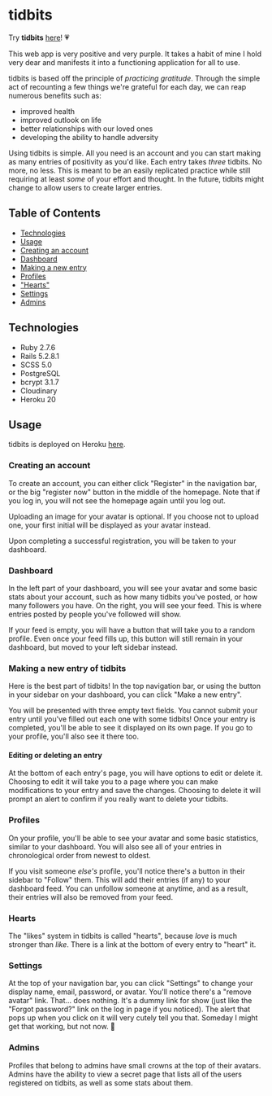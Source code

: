 # tidbits
Try **tidbits** [here](https://tidbitstime.herokuapp.com)! 💗

This web app is very positive and very purple. It takes a habit of mine I hold very dear and manifests it into a functioning application for all to use.

tidbits is based off the principle of *practicing gratitude*. Through the simple act of recounting a few things we're grateful for each day, we can reap numerous benefits such as:
* improved health
* improved outlook on life
* better relationships with our loved ones
* developing the ability to handle adversity

Using tidbits is simple. All you need is an account and you can start making as many entries of positivity as you'd like. Each entry takes *three* tidbits. No more, no less. This is meant to be an easily replicated practice while still requiring at least *some* of your effort and thought. In the future, tidbits might change to allow users to create larger entries.

## Table of Contents
* [Technologies](#technologies)
* [Usage](#usage)
* [Creating an account](#creating-an-account)
* [Dashboard](#dashboard)
* [Making a new entry](#making-a-new-entry-of-tidbits)
* [Profiles](#profiles)
* ["Hearts"](#hearts)
* [Settings](#settings)
* [Admins](#admins)


## Technologies
* Ruby 2.7.6
* Rails 5.2.8.1
* SCSS 5.0
* PostgreSQL
* bcrypt 3.1.7
* Cloudinary
* Heroku 20

## Usage
tidbits is deployed on Heroku [here](https://tidbitstime.herokuapp.com).

### Creating an account
To create an account, you can either click "Register" in the navigation bar, or the big "register now" button in the middle of the homepage. Note that if you log in, you will not see the homepage again until you log out.

Uploading an image for your avatar is optional. If you choose not to upload one, your first initial will be displayed as your avatar instead.

Upon completing a successful registration, you will be taken to your dashboard.

### Dashboard
In the left part of your dashboard, you will see your avatar and some basic stats about your account, such as how many tidbits you've posted, or how many followers you have. On the right, you will see your feed. This is where entries posted by people you've followed will show.

If your feed is empty, you will have a button that will take you to a random profile. Even once your feed fills up, this button will still remain in your dashboard, but moved to your left sidebar instead.

### Making a new entry of tidbits
Here is the best part of tidbits! In the top navigation bar, or using the button in your sidebar on your dashboard, you can click "Make a new entry".

You will be presented with three empty text fields. You cannot submit your entry until you've filled out each one with some tidbits! Once your entry is completed, you'll be able to see it displayed on its own page. If you go to your profile, you'll also see it there too.

#### Editing or deleting an entry
At the bottom of each entry's page, you will have options to edit or delete it. Choosing to edit it will take you to a page where you can make modifications to your entry and save the changes. Choosing to delete it will prompt an alert to confirm if you really want to delete your tidbits.

### Profiles
On your profile, you'll be able to see your avatar and some basic statistics, similar to your dashboard. You will also see all of your entries in chronological order from newest to oldest.

If you visit someone *else's* profile, you'll notice there's a button in their sidebar to "Follow" them. This will add their entries (if any) to your dashboard feed. You can unfollow someone at anytime, and as a result, their entries will also be removed from your feed.

### Hearts
The "likes" system in tidbits is called "hearts", because *love* is much stronger than *like*. There is a link at the bottom of every entry to "heart" it.

### Settings
At the top of your navigation bar, you can click "Settings" to change your display name, email, password, or avatar. You'll notice there's a "remove avatar" link. That... does nothing. It's a dummy link for show (just like the "Forgot password?" link on the log in page if you noticed). The alert that pops up when you click on it will very cutely tell you that. Someday I might get that working, but not now. 💃

### Admins
Profiles that belong to admins have small crowns at the top of their avatars. Admins have the ability to view a secret page that lists all of the users registered on tidbits, as well as some stats about them.
